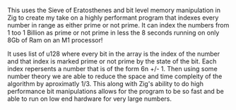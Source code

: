 This uses the Sieve of Eratosthenes and bit level memory manipulation in Zig to create my take on a highly performant program that indexes every number in range as either prime or not prime. It can index the numbers from 1 too 1 Billion as prime or not prime in less the 8 seconds running on only 8Gb of Ram on an M1 processor!

It uses list of u128 where every bit in the array is the index of the number and that index is marked prime or not prime by the state of the bit. Each index repersents a number that is of the form 6n +/- 1. Then using some number theory we are able to reduce the space and time compleity of the algorithm by aproximatly 1/3. This along with Zig's ability to do high performance bit manipulations allows for the program to be so fast and be able to run on low end hardware for very large numbers.
